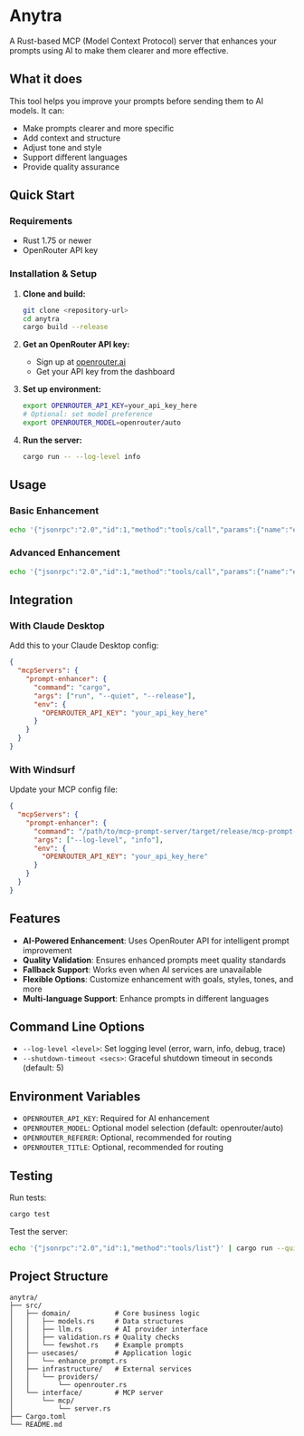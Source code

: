 # Anytra

A Rust-based MCP (Model Context Protocol) server that enhances your prompts using AI to make them clearer and more effective.

## What it does

This tool helps you improve your prompts before sending them to AI models. It can:

- Make prompts clearer and more specific
- Add context and structure
- Adjust tone and style
- Support different languages
- Provide quality assurance

## Quick Start

### Requirements
- Rust 1.75 or newer
- OpenRouter API key

### Installation & Setup

1. **Clone and build:**
   ```bash
   git clone <repository-url>
   cd anytra
   cargo build --release
   ```

2. **Get an OpenRouter API key:**
   - Sign up at [openrouter.ai](https://openrouter.ai)
   - Get your API key from the dashboard

3. **Set up environment:**
   ```bash
   export OPENROUTER_API_KEY=your_api_key_here
   # Optional: set model preference
   export OPENROUTER_MODEL=openrouter/auto
   ```

4. **Run the server:**
   ```bash
   cargo run -- --log-level info
   ```

## Usage

### Basic Enhancement
```bash
echo '{"jsonrpc":"2.0","id":1,"method":"tools/call","params":{"name":"enhance_prompt","arguments":{"prompt":"write code for fibonacci"}}}' | cargo run --quiet --
```

### Advanced Enhancement
```bash
echo '{"jsonrpc":"2.0","id":1,"method":"tools/call","params":{"name":"enhance_prompt","arguments":{"prompt":"explain quantum physics","goal":"make it simple","style":"concise","tone":"friendly","audience":"students"}}}' | cargo run --quiet --
```

## Integration

### With Claude Desktop
Add this to your Claude Desktop config:

```json
{
  "mcpServers": {
    "prompt-enhancer": {
      "command": "cargo",
      "args": ["run", "--quiet", "--release"],
      "env": {
        "OPENROUTER_API_KEY": "your_api_key_here"
      }
    }
  }
}
```

### With Windsurf
Update your MCP config file:

```json
{
  "mcpServers": {
    "prompt-enhancer": {
      "command": "/path/to/mcp-prompt-server/target/release/mcp-prompt-server",
      "args": ["--log-level", "info"],
      "env": {
        "OPENROUTER_API_KEY": "your_api_key_here"
      }
    }
  }
}
```

## Features

- **AI-Powered Enhancement**: Uses OpenRouter API for intelligent prompt improvement
- **Quality Validation**: Ensures enhanced prompts meet quality standards
- **Fallback Support**: Works even when AI services are unavailable
- **Flexible Options**: Customize enhancement with goals, styles, tones, and more
- **Multi-language Support**: Enhance prompts in different languages

## Command Line Options

- `--log-level <level>`: Set logging level (error, warn, info, debug, trace)
- `--shutdown-timeout <secs>`: Graceful shutdown timeout in seconds (default: 5)

## Environment Variables

- `OPENROUTER_API_KEY`: Required for AI enhancement
- `OPENROUTER_MODEL`: Optional model selection (default: openrouter/auto)
- `OPENROUTER_REFERER`: Optional, recommended for routing
- `OPENROUTER_TITLE`: Optional, recommended for routing

## Testing

Run tests:
```bash
cargo test
```

Test the server:
```bash
echo '{"jsonrpc":"2.0","id":1,"method":"tools/list"}' | cargo run --quiet --
```

## Project Structure

```
anytra/
├── src/
│   ├── domain/           # Core business logic
│   │   ├── models.rs     # Data structures
│   │   ├── llm.rs        # AI provider interface
│   │   ├── validation.rs # Quality checks
│   │   └── fewshot.rs    # Example prompts
│   ├── usecases/         # Application logic
│   │   └── enhance_prompt.rs
│   ├── infrastructure/   # External services
│   │   └── providers/
│   │       └── openrouter.rs
│   └── interface/        # MCP server
│       └── mcp/
│           └── server.rs
├── Cargo.toml
└── README.md
```
